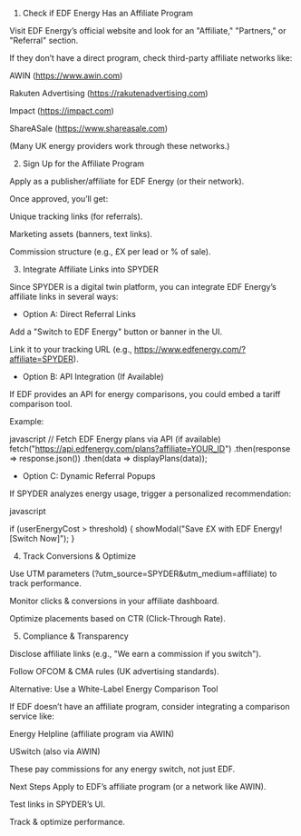 1. Check if EDF Energy Has an Affiliate Program

Visit EDF Energy’s official website and look for an "Affiliate," "Partners," or "Referral" section.

If they don’t have a direct program, check third-party affiliate networks like:

AWIN (https://www.awin.com)

Rakuten Advertising (https://rakutenadvertising.com)

Impact (https://impact.com)

ShareASale (https://www.shareasale.com)

(Many UK energy providers work through these networks.)

2. Sign Up for the Affiliate Program

Apply as a publisher/affiliate for EDF Energy (or their network).

Once approved, you’ll get:

Unique tracking links (for referrals).

Marketing assets (banners, text links).

Commission structure (e.g., £X per lead or % of sale).

3. Integrate Affiliate Links into SPYDER

Since SPYDER is a digital twin platform, you can integrate EDF Energy’s affiliate links in several ways:

- Option A: Direct Referral Links

Add a "Switch to EDF Energy" button or banner in the UI.

Link it to your tracking URL (e.g., https://www.edfenergy.com/?affiliate=SPYDER).

- Option B: API Integration (If Available)

If EDF provides an API for energy comparisons, you could embed a tariff comparison tool.

Example:

javascript
// Fetch EDF Energy plans via API (if available)
fetch("https://api.edfenergy.com/plans?affiliate=YOUR_ID")
  .then(response => response.json())
  .then(data => displayPlans(data));

- Option C: Dynamic Referral Popups

If SPYDER analyzes energy usage, trigger a personalized recommendation:

javascript

if (userEnergyCost > threshold) {
  showModal("Save £X with EDF Energy! [Switch Now]");
}

4. Track Conversions & Optimize

Use UTM parameters (?utm_source=SPYDER&utm_medium=affiliate) to track performance.

Monitor clicks & conversions in your affiliate dashboard.

Optimize placements based on CTR (Click-Through Rate).

5. Compliance & Transparency

Disclose affiliate links (e.g., "We earn a commission if you switch").

Follow OFCOM & CMA rules (UK advertising standards).

Alternative: Use a White-Label Energy Comparison Tool

If EDF doesn’t have an affiliate program, consider integrating a comparison service like:

Energy Helpline (affiliate program via AWIN)

USwitch (also via AWIN)

These pay commissions for any energy switch, not just EDF.

Next Steps
Apply to EDF’s affiliate program (or a network like AWIN).

Test links in SPYDER’s UI.

Track & optimize performance.